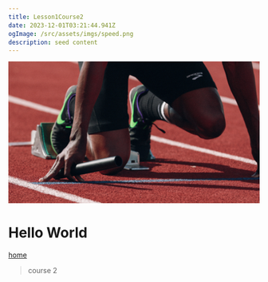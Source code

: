 ```yaml
---
title: Lesson1Course2
date: 2023-12-01T03:21:44.941Z
ogImage: /src/assets/imgs/speed.png
description: seed content
---
```


![](src/assets/imgs/speed.png)

# Hello World

[home](/)

> course 2
